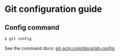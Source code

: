 # Git configuration guide

## Config command

```sh
$ git config
```

See the command docs: [git-scm.com/docs/git-config](https://git-scm.com/docs/git-config)
